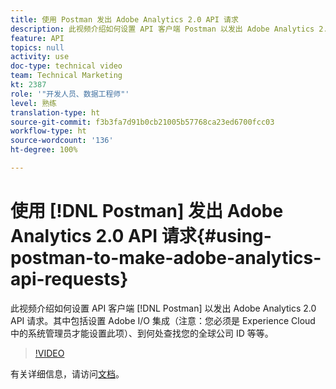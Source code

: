 ```yaml
---
title: 使用 Postman 发出 Adobe Analytics 2.0 API 请求
description: 此视频介绍如何设置 API 客户端 Postman 以发出 Adobe Analytics 2.0 API 请求。其中包括设置 Adobe I/O 集成（注意：您必须是 Experience Cloud 中的系统管理员才能设置此项）、到何处查找您的全球公司 ID 等等。
feature: API
topics: null
activity: use
doc-type: technical video
team: Technical Marketing
kt: 2387
role: '"开发人员、数据工程师"'
level: 熟练
translation-type: ht
source-git-commit: f3b3fa7d91b0cb21005b57768ca23ed6700fcc03
workflow-type: ht
source-wordcount: '136'
ht-degree: 100%

---
```



# 使用 [!DNL Postman] 发出 Adobe Analytics 2.0 API 请求{#using-postman-to-make-adobe-analytics-api-requests}

此视频介绍如何设置 API 客户端 [!DNL Postman] 以发出 Adobe Analytics 2.0 API 请求。其中包括设置 Adobe I/O 集成（注意：您必须是 Experience Cloud 中的系统管理员才能设置此项）、到何处查找您的全球公司 ID 等等。

>[!VIDEO](https://video.tv.adobe.com/v/25889/?quality=12)

有关详细信息，请访问[文档](https://www.adobe.io/apis/experiencecloud/analytics/docs.html#!AdobeDocs/analytics-2.0-apis/master/oauth-postman.md)。
